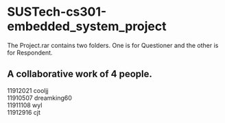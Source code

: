 # SUSTech-cs301-embedded_system_project

The Project.rar contains two folders. One is for Questioner and the other is for Respondent.

## A collaborative work of 4 people.
11912021 cooljj  
11910507 dreamking60  
11911108 wyl  
11912916 cjt
